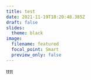 ```yaml
---
title: test
date: 2021-11-19T18:20:48.385Z
draft: false
slides:
  theme: black
image:
  filename: featured
  focal_point: Smart
  preview_only: false
---
```

tttt